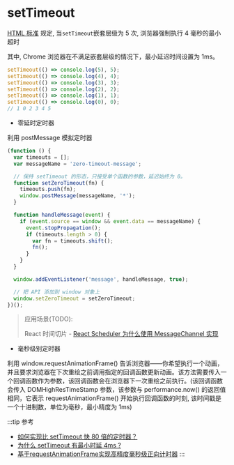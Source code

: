 # setTimeout

[HTML 标准](https://html.spec.whatwg.org/multipage/timers-and-user-prompts.html#timers) 规定, 当`setTimeout`嵌套层级为 5 次, 浏览器强制执行 4 毫秒的最小超时

其中, Chrome 浏览器在不满足嵌套层级的情况下，最小延迟时间设置为 1ms。
```js
setTimeout(() => console.log(5), 5);
setTimeout(() => console.log(4), 4);
setTimeout(() => console.log(3), 3);
setTimeout(() => console.log(2), 2);
setTimeout(() => console.log(1), 1);
setTimeout(() => console.log(0), 0);
// 1 0 2 3 4 5
```


- 零延时定时器

利用 postMessage 模拟定时器
```js
(function () {
  var timeouts = [];
  var messageName = 'zero-timeout-message';

  // 保持 setTimeout 的形态，只接受单个函数的参数，延迟始终为 0。
  function setZeroTimeout(fn) {
    timeouts.push(fn);
    window.postMessage(messageName, '*');
  }

  function handleMessage(event) {
    if (event.source == window && event.data == messageName) {
      event.stopPropagation();
      if (timeouts.length > 0) {
        var fn = timeouts.shift();
        fn();
      }
    }
  }

  window.addEventListener('message', handleMessage, true);

  // 把 API 添加到 window 对象上
  window.setZeroTimeout = setZeroTimeout;
})();

```
> 应用场景(TODO):
> 
> React 时间切片 - [React Scheduler 为什么使用 MessageChannel 实现](https://juejin.cn/post/6953804914715803678)

- 毫秒级别定时器

利用 window.requestAnimationFrame()  告诉浏览器——你希望执行一个动画，并且要求浏览器在下次重绘之前调用指定的回调函数更新动画。该方法需要传入一个回调函数作为参数，该回调函数会在浏览器下一次重绘之前执行。(该回调函数会传入 DOMHighResTimeStamp 参数，该参数与 performance.now() 的返回值相同，它表示 requestAnimationFrame() 开始执行回调函数的时刻, 该时间戳是一个十进制数，单位为毫秒，最小精度为 1ms)


:::tip 参考
- [如何实现比 setTimeout 快 80 倍的定时器？](https://juejin.cn/post/7249633061440749628)
- [为什么 setTimeout 有最小时延 4ms ?](https://juejin.cn/post/6846687590616137742)
- [基于requestAnimationFrame实现高精度毫秒级正向计时器](https://juejin.cn/post/7187193005063798844?searchId=20231010215656C162B85C29661E17FB95)
:::